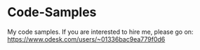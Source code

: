 Code-Samples
============

My code samples. If you are interested to hire me, please go on: https://www.odesk.com/users/~01336bac9ea779f0d6
